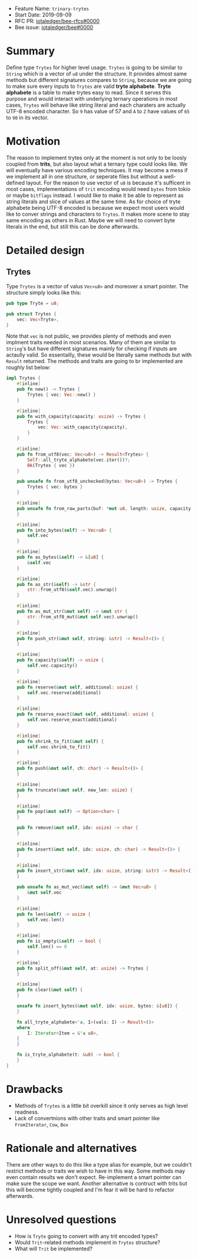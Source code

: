 + Feature Name: `trinary-trytes`
+ Start Date: 2019-09-09
+ RFC PR: [iotaledger/bee-rfcs#0000](https://github.com/iotaledger/bee-rfcs/pull/4)
+ Bee issue: [iotaledger/bee#0000](https://github.com/iotaledger/bee/issues/50)

# Summary

Define type `Trytes` for higher level usage. `Trytes` is going to be similar to
`String` which is a vector of `u8` under the structure. It provides almost same
methods but different signatures compares to `String`, because we are going to
make sure every inputs to `Trytes` are valid **tryte alphabete**. **Tryte alphabete**
is a table to make trytes easy to read. Since it serves this purpose and would
interact with underlying ternary operations in most cases, `Trytes` will behave
like string literal and each charaters are actually UTF-8 encoded character. So
`9` has value of 57 and `A` to `Z` have values of `65` to `90` in its vector.

# Motivation

The reason to implement trytes only at the moment is not only to be loosly
coupled from **trits**, but also layout what a ternary type could looks like. We
will eventually have various encoding techniques. It may become a mess if we
implement all in one structure, or seperate files but without a well-defined layout.
For the reason to use vector of `u8` is because it's sufficent in most cases,
implementations of `trit` encoding would need `bytes` from tokio or maybe
`bitflags` instead. I would like to make it be able to represent as string
literals and slice of values at the same time. As for choice of tryte alphabete
being UTF-8 encoded is because we expect most users would like to conver strings
and characters to `Trytes`. It makes more scene to stay same encoding as others
in Rust. Maybe we will need to convert byte literals in the end, but still this
can be done afterwards.

# Detailed design

## Trytes

Type `Trytes` is a vector of valus `Vec<u8>` and moreover a smart pointer.
The structure simply looks like this:

```rust
pub type Tryte = u8;

pub struct Trytes {
    vec: Vec<Tryte>,
}
```

Note that `vec` is not public, we provides plenty of methods and even implment
traits needed in most scenarios. Many of them are similar to `String`'s but have
different signatures mainly for checking if inputs are actaully valid. So
essentailly, these would be literally same methods but with `Result` returned.
The methods and traits are going to br implemented are roughly list below:

```rust
impl Trytes {
    #[inline]
    pub fn new() -> Trytes {
        Trytes { vec: Vec::new() }
    }

    #[inline]
    pub fn with_capacity(capacity: usize) -> Trytes {
        Trytes {
            vec: Vec::with_capacity(capacity),
        }
    }

    #[inline]
    pub fn from_utf8(vec: Vec<u8>) -> Result<Trytes> {
        Self::all_tryte_alphabete(vec.iter())?;
        Ok(Trytes { vec })
    }

    pub unsafe fn from_utf8_unchecked(bytes: Vec<u8>) -> Trytes {
        Trytes { vec: bytes }
    }

    #[inline]
    pub unsafe fn from_raw_parts(buf: *mut u8, length: usize, capacity: usize) -> Trytes {
    }

    #[inline]
    pub fn into_bytes(self) -> Vec<u8> {
        self.vec
    }

    #[inline]
    pub fn as_bytes(&self) -> &[u8] {
        &self.vec
    }

    #[inline]
    pub fn as_str(&self) -> &str {
        str::from_utf8(&self.vec).unwrap()
    }

    #[inline]
    pub fn as_mut_str(&mut self) -> &mut str {
        str::from_utf8_mut(&mut self.vec).unwrap()
    }

    #[inline]
    pub fn push_str(&mut self, string: &str) -> Result<()> {
    }

    #[inline]
    pub fn capacity(&self) -> usize {
        self.vec.capacity()
    }

    #[inline]
    pub fn reserve(&mut self, additional: usize) {
        self.vec.reserve(additional)
    }

    #[inline]
    pub fn reserve_exact(&mut self, additional: usize) {
        self.vec.reserve_exact(additional)
    }

    #[inline]
    pub fn shrink_to_fit(&mut self) {
        self.vec.shrink_to_fit()
    }

    #[inline]
    pub fn push(&mut self, ch: char) -> Result<()> {
    }

    #[inline]
    pub fn truncate(&mut self, new_len: usize) {
    }

    #[inline]
    pub fn pop(&mut self) -> Option<char> {
    }

    pub fn remove(&mut self, idx: usize) -> char {
    }

    #[inline]
    pub fn insert(&mut self, idx: usize, ch: char) -> Result<()> {
    }

    #[inline]
    pub fn insert_str(&mut self, idx: usize, string: &str) -> Result<()> {
    }

    pub unsafe fn as_mut_vec(&mut self) -> &mut Vec<u8> {
        &mut self.vec
    }

    #[inline]
    pub fn len(&self) -> usize {
        self.vec.len()
    }

    #[inline]
    pub fn is_empty(&self) -> bool {
        self.len() == 0
    }

    #[inline]
    pub fn split_off(&mut self, at: usize) -> Trytes {
    }

    #[inline]
    pub fn clear(&mut self) {
    }

    unsafe fn insert_bytes(&mut self, idx: usize, bytes: &[u8]) {
    }

    fn all_tryte_alphabete<'a, I>(vals: I) -> Result<()>
    where
        I: Iterator<Item = &'a u8>,
    {
    }

    fn is_tryte_alphabete(t: &u8) -> bool {
    }
}
```


# Drawbacks

- Methods of `Trytes` is a little bit overkill since it only serves as high level readness.
- Lack of convertnions with other traits and smart pointer like `FromIterator`, `Cow`, `Box`

# Rationale and alternatives

There are other ways to do this like a type alias for example, but we couldn't
restrict methods or traits we wish to have in this way. Some methods may even
contain results we don't expect. Re-implement a smart pointer can make sure the
scope we want. Another alternative is contruct with trits but this will become
tightly coupled and I'm fear it will be hard to refactor afterwards. 

# Unresolved questions

- How is `Tryte` going to convert with any trit encoded types?
- Would `Trit`-related methods implement in `Trytes` structure?
- What will `Trit` be implemented?
